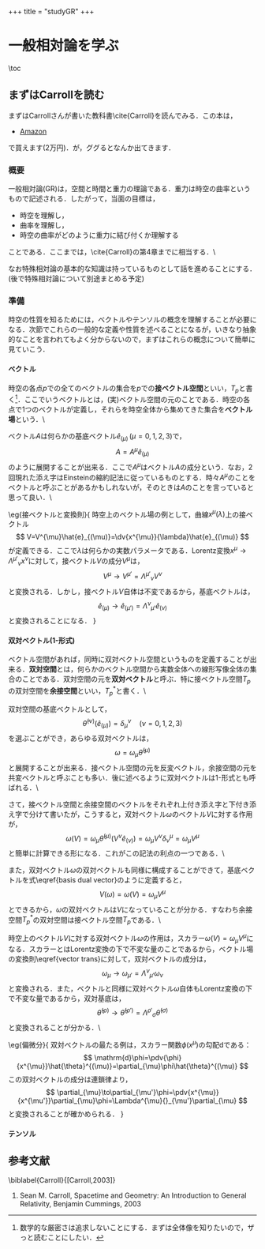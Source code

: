+++
title = "studyGR"
+++

# 一般相対論を学ぶ

\toc

## まずはCarrollを読む

まずはCarrollさんが書いた教科書\cite{Carroll}を読んでみる．この本は，

* [Amazon](https://www.amazon.co.jp/Spacetime-Geometry-Introduction-General-Relativity/dp/0805387323)

で買えます(2万円)．が，ググるとなんか出てきます．

### 概要

一般相対論(GR)は，空間と時間と重力の理論である．重力は時空の曲率というもので記述される．したがって，当面の目標は，

* 時空を理解し，
* 曲率を理解し，
* 時空の曲率がどのように重力に結び付くか理解する

ことである．ここまでは，\cite{Carroll}の第4章までに相当する．\\

なお特殊相対論の基本的な知識は持っているものとして話を進めることにする．(後で特殊相対論について別途まとめる予定)

### 準備

時空の性質を知るためには，ベクトルやテンソルの概念を理解することが必要になる．次節でこれらの一般的な定義や性質を述べることになるが，いきなり抽象的なことを言われてもよく分からないので，まずはこれらの概念について簡単に見ていこう．

#### ベクトル

時空の各点$p$での全てのベクトルの集合を$p$での**接ベクトル空間**といい，$T_p$と書く[^1]．ここでいうベクトルとは，(実)ベクトル空間の元のことである．時空の各点で1つのベクトルが定義し，それらを時空全体から集めてきた集合を**ベクトル場**という．\\

ベクトル$A$は何らかの基底ベクトル$\hat{e}_{(\mu)}\,(\mu=0,1,2,3)$で，
$$ 
A=A^{\mu}\hat{e}_{(\mu)}
$$
のように展開することが出来る．ここで$A^{\mu}$はベクトル$A$の成分という．なお，2回現れた添え字はEinsteinの縮約記法に従っているものとする．時々$A^{\mu}$のことをベクトルと呼ぶことがあるかもしれないが，そのときは$A$のことを言っていると思って良い．\\

\eg{接ベクトルと変換則}{
  時空上のベクトル場の例として，曲線$x^{\mu}(\lambda)$上の接ベクトル
  $$
  V=V^{\mu}\hat{e}_{(\mu)}=\dv{x^{\mu}}{\lambda}\hat{e}_{(\mu)}
  $$
  が定義できる．ここで$\lambda$は何らかの実数パラメータである．Lorentz変換$x^{\mu}\to\Lambda^{\mu'}{}_{\nu}x^{\nu}$に対して，接ベクトル$V$の成分$V^{\mu}$は，
  $$\label{vector trans}
  V^{\mu}\to V^{\mu'}=\Lambda^{\mu'}{}_{\nu}V^{\nu}
  $$
  と変換される．しかし，接ベクトル$V$自体は不変であるから，基底ベクトルは，
  $$
  \hat{e}_{(\mu)}\to\hat{e}_{(\mu')}=\Lambda^{\nu}{}_{\mu'}\hat{e}_{(\nu)}
  $$
  と変換されることになる．
}

[^1]: 数学的な厳密さは追求しないことにする．まずは全体像を知りたいので，ザっと読むことにしたい．

#### 双対ベクトル(1-形式)

ベクトル空間があれば，同時に双対ベクトル空間というものを定義することが出来る．**双対空間**とは，何らかのベクトル空間から実数全体への線形写像全体の集合のことである．双対空間の元を**双対ベクトル**と呼ぶ．特に接ベクトル空間$T_p$の双対空間を**余接空間**といい，$T_p^*$と書く．\\

双対空間の基底ベクトルとして，
$$\label{basis dual vector}
\hat{\theta}^{(\nu)}(\hat{e}_{(\mu)})=\delta_{\mu}^{\nu}\quad (\nu=0,1,2,3)
$$
を選ぶことができ，あらゆる双対ベクトルは，
$$
\omega=\omega_{\mu}\hat{\theta}^{(\mu)}
$$
と展開することが出来る．接ベクトル空間の元を反変ベクトル，余接空間の元を共変ベクトルと呼ぶことも多い．後に述べるように双対ベクトルは1-形式とも呼ばれる．\\

さて，接ベクトル空間と余接空間のベクトルをそれぞれ上付き添え字と下付き添え字で分けて書いたが，こうすると，双対ベクトル$\omega$のベクトル$V$に対する作用が，
$$
\omega(V)=\omega_{\mu}\hat{\theta}^{(\mu)}(V^{\nu}\hat{e}_{(\nu)})=\omega_{\mu}V^{\nu}\delta_{\nu}^{\mu}=\omega_{\mu}V^{\mu}
$$
と簡単に計算できる形になる．これがこの記法の利点の一つである．\\

また，双対ベクトル$\omega$の双対ベクトルも同様に構成することができて，基底ベクトルを式\eqref{basis dual vector}のように定義すると，
$$
V(\omega)=\omega(V)=\omega_{\mu}V^{\mu}
$$
とできるから，$\omega$の双対ベクトルは$V$になっていることが分かる．すなわち余接空間$T_p^*$の双対空間は接ベクトル空間$T_p$である．\\

時空上のベクトル$V$に対する双対ベクトル$\omega$の作用は，スカラー$\omega(V)=\omega_{\mu}V^{\mu}$になる．スカラーとはLorentz変換の下で不変な量のことであるから，ベクトル場の変換則\eqref{vector trans}に対して，双対ベクトルの成分は，
$$
\omega_{\mu}\to\omega_{\mu'}=\Lambda^{\nu}{}_{\mu'}\omega_{\nu}
$$
と変換される．また，ベクトルと同様に双対ベクトル$\omega$自体もLorentz変換の下で不変な量であるから，双対基底は，
$$
\hat{\theta}^{(\rho)}\to\hat{\theta}^{(\rho')}=\Lambda^{\rho'}{}_{\sigma}\hat{\theta}^{(\sigma)}
$$
と変換されることが分かる．\\

\eg{偏微分}{
  双対ベクトルの最たる例は，スカラー関数$\phi(x^{\mu})$の勾配$\mathrm{d}$である：
  $$
  \mathrm{d}\phi=\pdv{\phi}{x^{\mu}}\hat{\theta}^{(\mu)}=\partial_{\mu}\phi\hat{\theta}^{(\mu)}
  $$
  この双対ベクトルの成分は連鎖律より，
  $$
  \partial_{\mu}\to\partial_{\mu'}\phi=\pdv{x^{\mu}}{x^{\mu'}}\partial_{\mu}\phi=\Lambda^{\mu}{}_{\mu'}\partial_{\mu}
  $$
  と変換されることが確かめられる．
}

#### テンソル











## 参考文献

\biblabel{Carroll}{[Carroll,2003]}
1. Sean M. Carroll, Spacetime and Geometry: An Introduction to General Relativity, Benjamin Cummings, 2003
